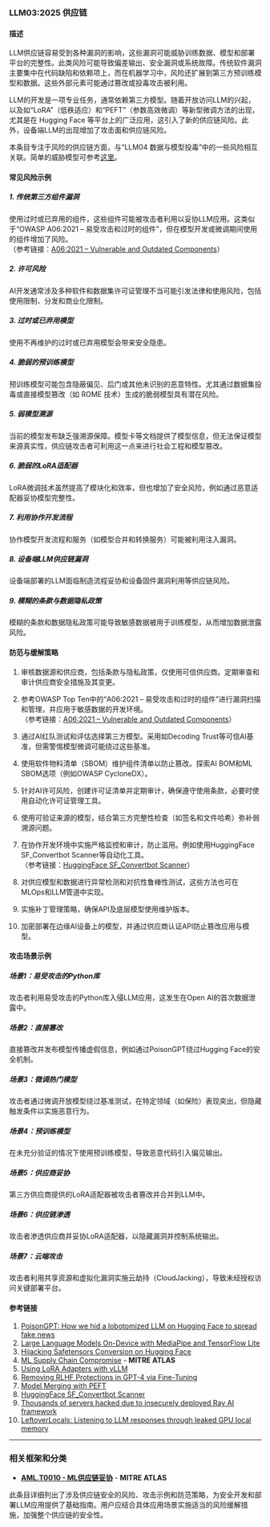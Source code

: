 ### LLM03:2025 供应链

#### 描述

LLM供应链容易受到各种漏洞的影响，这些漏洞可能威胁训练数据、模型和部署平台的完整性。此类风险可能导致偏差输出、安全漏洞或系统故障。传统软件漏洞主要集中在代码缺陷和依赖项上，而在机器学习中，风险还扩展到第三方预训练模型和数据。这些外部元素可能通过篡改或投毒攻击被利用。

LLM的开发是一项专业任务，通常依赖第三方模型。随着开放访问LLM的兴起，以及如“LoRA”（低秩适应）和“PEFT”（参数高效微调）等新型微调方法的出现，尤其是在 Hugging Face 等平台上的广泛应用，这引入了新的供应链风险。此外，设备端LLM的出现增加了攻击面和供应链风险。

本条目专注于风险的供应链方面，与“LLM04 数据与模型投毒”中的一些风险相互关联。简单的威胁模型可参考[这里](https://github.com/jsotiro/ThreatModels/blob/main/LLM%20Threats-LLM%20Supply%20Chain.png)。

#### 常见风险示例

##### 1. 传统第三方组件漏洞  
  使用过时或已弃用的组件，这些组件可能被攻击者利用以妥协LLM应用。这类似于“OWASP A06:2021 – 易受攻击和过时的组件”，但在模型开发或微调期间使用的组件增加了风险。  
  （参考链接：[A06:2021 – Vulnerable and Outdated Components](https://owasp.org/Top10/A06_2021-Vulnerable_and_Outdated_Components/)）

##### 2. 许可风险  
  AI开发通常涉及多种软件和数据集许可证管理不当可能引发法律和使用风险，包括使用限制、分发和商业化限制。

##### 3. 过时或已弃用模型  
  使用不再维护的过时或已弃用模型会带来安全隐患。

##### 4. 脆弱的预训练模型  
  预训练模型可能包含隐蔽偏见、后门或其他未识别的恶意特性。尤其通过数据集投毒或直接模型篡改（如 ROME 技术）生成的脆弱模型具有潜在风险。

##### 5. 弱模型溯源  
  当前的模型发布缺乏强溯源保障。模型卡等文档提供了模型信息，但无法保证模型来源真实性，供应链攻击者可利用这一点来进行社会工程和模型篡改。

##### 6. 脆弱的LoRA适配器  
  LoRA微调技术虽然提高了模块化和效率，但也增加了安全风险，例如通过恶意适配器妥协模型完整性。

##### 7. 利用协作开发流程  
  协作模型开发流程和服务（如模型合并和转换服务）可能被利用注入漏洞。

##### 8. 设备端LLM供应链漏洞  
  设备端部署的LLM面临制造流程妥协和设备固件漏洞利用等供应链风险。

##### 9. 模糊的条款与数据隐私政策  
  模糊的条款和数据隐私政策可能导致敏感数据被用于训练模型，从而增加数据泄露风险。

#### 防范与缓解策略

1. 审核数据源和供应商，包括条款与隐私政策，仅使用可信供应商。定期审查和审计供应商安全措施及其变更。  
2. 参考OWASP Top Ten中的“A06:2021 – 易受攻击和过时的组件”进行漏洞扫描和管理，并应用于敏感数据的开发环境。  
  （参考链接：[A06:2021 – Vulnerable and Outdated Components](https://owasp.org/Top10/A06_2021-Vulnerable_and_Outdated_Components/)）

3. 通过AI红队测试和评估选择第三方模型。采用如Decoding Trust等可信AI基准，但需警惕模型微调可能绕过这些基准。  

4. 使用软件物料清单（SBOM）维护组件清单以防止篡改。探索AI BOM和ML SBOM选项（例如OWASP CycloneDX）。  

5. 针对AI许可风险，创建许可证清单并定期审计，确保遵守使用条款，必要时使用自动化许可证管理工具。  

6. 使用可验证来源的模型，结合第三方完整性检查（如签名和文件哈希）弥补弱溯源问题。  

7. 在协作开发环境中实施严格监控和审计，防止滥用。例如使用HuggingFace SF_Convertbot Scanner等自动化工具。  
  （参考链接：[HuggingFace SF_Convertbot Scanner](https://gist.github.com/rossja/d84a93e5c6b8dd2d4a538aa010b29163)）

8. 对供应模型和数据进行异常检测和对抗性鲁棒性测试，这些方法也可在MLOps和LLM管道中实现。

9. 实施补丁管理策略，确保API及底层模型使用维护版本。

10. 加密部署在边缘AI设备上的模型，并通过供应商认证API防止篡改应用与模型。

#### 攻击场景示例

##### 场景1：易受攻击的Python库  
  攻击者利用易受攻击的Python库入侵LLM应用，这发生在Open AI的首次数据泄露中。

##### 场景2：直接篡改  
  直接篡改并发布模型传播虚假信息，例如通过PoisonGPT绕过Hugging Face的安全机制。

##### 场景3：微调热门模型  
  攻击者通过微调开放模型绕过基准测试，在特定领域（如保险）表现突出，但隐藏触发条件以实施恶意行为。

##### 场景4：预训练模型  
  在未充分验证的情况下使用预训练模型，导致恶意代码引入偏见输出。

##### 场景5：供应商妥协  
  第三方供应商提供的LoRA适配器被攻击者篡改并合并到LLM中。

##### 场景6：供应链渗透  
  攻击者渗透供应商并妥协LoRA适配器，以隐藏漏洞并控制系统输出。

##### 场景7：云端攻击  
  攻击者利用共享资源和虚拟化漏洞实施云劫持（CloudJacking），导致未经授权访问关键部署平台。

#### 参考链接

1. [PoisonGPT: How we hid a lobotomized LLM on Hugging Face to spread fake news](https://blog.mithrilsecurity.io/poisongpt-how-we-hid-a-lobotomized-llm-on-hugging-face-to-spread-fake-news)  
2. [Large Language Models On-Device with MediaPipe and TensorFlow Lite](https://developers.googleblog.com/en/large-language-models-on-device-with-mediapipe-and-tensorflow-lite/)  
3. [Hijacking Safetensors Conversion on Hugging Face](https://hiddenlayer.com/research/silent-sabotage/)  
4. [ML Supply Chain Compromise](https://atlas.mitre.org/techniques/AML.T0010) - **MITRE ATLAS**  
5. [Using LoRA Adapters with vLLM](https://docs.vllm.ai/en/latest/models/lora.html)  
6. [Removing RLHF Protections in GPT-4 via Fine-Tuning](https://arxiv.org/pdf/2311.05553)  
7. [Model Merging with PEFT](https://huggingface.co/blog/peft_merging)  
8. [HuggingFace SF_Convertbot Scanner](https://gist.github.com/rossja/d84a93e5c6b8dd2d4a538aa010b29163)  
9. [Thousands of servers hacked due to insecurely deployed Ray AI framework](https://www.csoonline.com/article/2075540/thousands-of-servers-hacked-due-to-insecurely-deployed-ray-ai-framework.html)  
10. [LeftoverLocals: Listening to LLM responses through leaked GPU local memory](https://blog.trailofbits.com/2024/01/16/leftoverlocals-listening-to-llm-responses-through-leaked-gpu-local-memory/)  

---

### 相关框架和分类

- **[AML.T0010 - ML供应链妥协](https://atlas.mitre.org/techniques/AML.T0010)** - **MITRE ATLAS**  

此条目详细列出了涉及供应链安全的风险、攻击示例和防范策略，为安全开发和部署LLM应用提供了基础指南。用户应结合具体应用场景实施适当的风险缓解措施，加强整个供应链的安全性。
